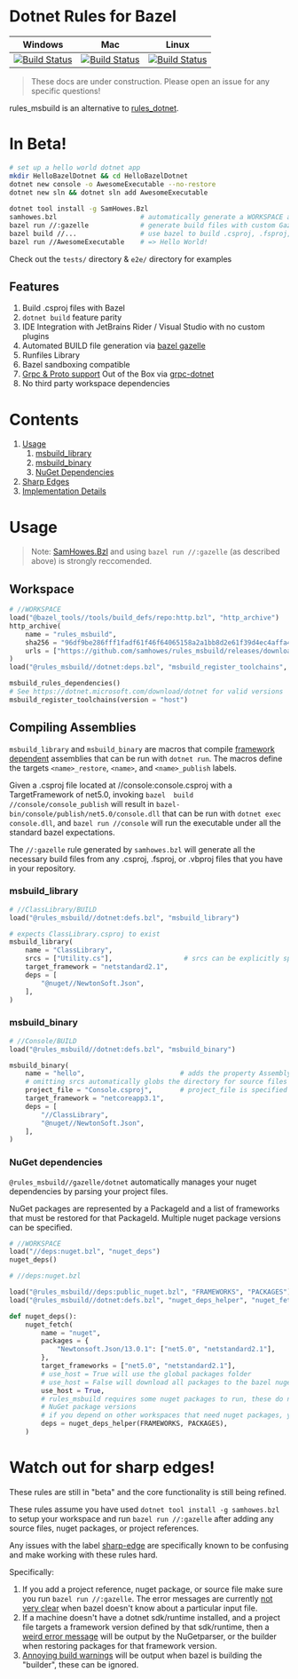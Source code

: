 # Dotnet Rules for Bazel

| Windows                                                                                                                                                                                                                                                        | Mac                                                                                                                                                                                                                                                    | Linux                                                                                                                                                                                                                                                      |
| -------------------------------------------------------------------------------------------------------------------------------------------------------------------------------------------------------------------------------------------------------------- | ------------------------------------------------------------------------------------------------------------------------------------------------------------------------------------------------------------------------------------------------------ | ---------------------------------------------------------------------------------------------------------------------------------------------------------------------------------------------------------------------------------------------------------- |
| [![Build Status](https://dev.azure.com/samhowes/rules_msbuild/_apis/build/status/samhowes.rules_msbuild?branchName=master&jobName=windows)](https://dev.azure.com/samhowes/rules_msbuild/_build/latest?definitionId=6&branchName=master&jobName=windows) | [![Build Status](https://dev.azure.com/samhowes/rules_msbuild/_apis/build/status/samhowes.rules_msbuild?branchName=master&jobName=mac)](https://dev.azure.com/samhowes/rules_msbuild/_build/latest?definitionId=6&branchName=master&jobName=mac) | [![Build Status](https://dev.azure.com/samhowes/rules_msbuild/_apis/build/status/samhowes.rules_msbuild?branchName=master&jobName=linux)](https://dev.azure.com/samhowes/rules_msbuild/_build/latest?definitionId=6&branchName=master&jobName=linux) |

<!--
Links
 -->
> These docs are under construction. Please open an issue for any specific questions!

rules_msbuild is an alternative to [rules_dotnet](https://github.com/bazelbuild/rules_dotnet).

# In Beta!
```bash
# set up a hello world dotnet app
mkdir HelloBazelDotnet && cd HelloBazelDotnet 
dotnet new console -o AwesomeExecutable --no-restore
dotnet new sln && dotnet sln add AwesomeExecutable
 
dotnet tool install -g SamHowes.Bzl
samhowes.bzl                     # automatically generate a WORKSPACE and ide integration files
bazel run //:gazelle             # generate build files with custom Gazelle language
bazel build //...                # use bazel to build .csproj, .fsproj, or .vbproj files
bazel run //AwesomeExecutable    # => Hello World!
```

Check out the `tests/` directory & `e2e/` directory for examples

## Features
1. Build .csproj files with Bazel
1. `dotnet build` feature parity
1. IDE Integration with JetBrains Rider / Visual Studio with no custom plugins
1. Automated BUILD file generation via [bazel gazelle](https://github.com/bazelbuild/bazel-gazelle)
1. Runfiles Library
1. Bazel sandboxing compatible
1. [Grpc & Proto support](./tests/examples/Grpc) Out of the Box via [grpc-dotnet](https://github.com/grpc/grpc-dotnet)
1. No third party workspace dependencies

# Contents
1. [Usage](#usage)
    1. [msbuild_library](#msbuild_library)
    1. [msbuild_binary](#msbuild_binary)
    1. [NuGet Dependencies](#nuget-dependencies)
1. [Sharp Edges](#watch-out-for-sharp-edges)
1. [Implementation Details](./docs/ImplementationDetails.md)


# Usage

> Note: [SamHowes.Bzl](https://www.nuget.org/packages/SamHowes.Bzl/) and using `bazel run //:gazelle` (as described above) is strongly reccomended. 
## Workspace
```python
# //WORKSPACE
load("@bazel_tools//tools/build_defs/repo:http.bzl", "http_archive")
http_archive(
    name = "rules_msbuild",
    sha256 = "96df9be286fff1fadf61f46f64065158a2a1bb8d2e61f39d4ec4affa443012a9",
    urls = ["https://github.com/samhowes/rules_msbuild/releases/download/0.0.8/rules_msbuild-0.0.8.tar.gz"],
)
load("@rules_msbuild//dotnet:deps.bzl", "msbuild_register_toolchains", "msbuild_rules_dependencies")

msbuild_rules_dependencies()
# See https://dotnet.microsoft.com/download/dotnet for valid versions
msbuild_register_toolchains(version = "host")
```
## Compiling Assemblies
`msbuild_library` and `msbuild_binary` are macros that compile [framework dependent](https://andrewlock.net/should-i-use-self-contained-or-framework-dependent-publishing-in-docker-images/) assemblies that can be run with `dotnet run`. The macros define the targets `<name>_restore`, `<name>`, and `<name>_publish` 
labels. 

Given a .csproj file located at //console:console.csproj with a TargetFramework of net5.0, invoking 
`bazel  build //console/console_publish` will result in `bazel-bin/console/publish/net5.0/console.dll`
that can be run with `dotnet exec console.dll`, and `bazel run //console` will run the executable 
under all the standard bazel expectations.

The `//:gazelle` rule generated by `samhowes.bzl` will generate all the necessary build files from 
any .csproj, .fsproj, or .vbproj files that you have in your repository.  

### msbuild_library
```python
# //ClassLibrary/BUILD
load("@rules_msbuild//dotnet:defs.bzl", "msbuild_library")

# expects ClassLibrary.csproj to exist
msbuild_library(
    name = "ClassLibrary",
    srcs = ["Utility.cs"],                  # srcs can be explicitly specified
    target_framework = "netstandard2.1",
    deps = [
        "@nuget//NewtonSoft.Json",
    ],
)
```
### msbuild_binary
```python
# //Console/BUILD
load("@rules_msbuild//dotnet:defs.bzl", "msbuild_binary")

msbuild_binary(
    name = "hello",                        # adds the property AssemblyName="hello"
    # omitting srcs automatically globs the directory for source files
    project_file = "Console.csproj",       # project_file is specified when AssemblyName is different
    target_framework = "netcoreapp3.1",
    deps = [
        "//ClassLibrary",
        "@nuget//NewtonSoft.Json",
    ],
)
```

### NuGet dependencies

`@rules_msbuild//gazelle/dotnet` automatically manages your nuget dependencies by parsing your 
project files. 

NuGet packages are represented by a PackageId and a list of frameworks that must be
restored for that PackageId. Multiple nuget package versions can be specified.

```python
# //WORKSPACE
load("//deps:nuget.bzl", "nuget_deps")
nuget_deps()
```

```python
# //deps:nuget.bzl

load("@rules_msbuild//deps:public_nuget.bzl", "FRAMEWORKS", "PACKAGES")
load("@rules_msbuild//dotnet:defs.bzl", "nuget_deps_helper", "nuget_fetch")

def nuget_deps():
    nuget_fetch(
        name = "nuget",
        packages = {
            "Newtonsoft.Json/13.0.1": ["net5.0", "netstandard2.1"],
        },
        target_frameworks = ["net5.0", "netstandard2.1"],
        # use_host = True will use the global packages folder
        # use_host = False will download all packages to the bazel nuget workspace folder in isolation
        use_host = True,
        # rules_msbuild requires some nuget packages to run, these do not affect your workspaces
        # NuGet package versions
        # if you depend on other workspaces that need nuget packages, you can add them here
        deps = nuget_deps_helper(FRAMEWORKS, PACKAGES),
    )
```

# Watch out for sharp edges!
These rules are still in "beta" and the core functionality is still being refined. 

These rules assume you have used `dotnet tool install -g samhowes.bzl` to setup your workspace  and
 run `bazel run //:gazelle` after adding any source files, nuget packages, or project references.
 
Any issues with the label [sharp-edge](https://github.com/samhowes/rules_msbuild/issues?q=is%3Aissue+is%3Aopen+label%3Asharp-edge) are specifically known to be confusing and  make working with these rules 
hard.

Specifically:
1. If you add a project reference, nuget package, or source file make sure you run 
    `bazel run //:gazelle`. The error messages are currently [not very clear](https://github.com/samhowes/rules_msbuild/issues/159) when bazel doesn't know about a particular input file.
1. If a machine doesn't have a dotnet sdk/runtime installed, and a project file targets a framework 
    version defined by that sdk/runtime, then a [weird error message](https://github.com/samhowes/rules_msbuild/issues?q=is%3Aissue+is%3Aopen+label%3Asharp-edge) will be output by the NuGetparser, or the 
    builder when restoring packages for that framework version.
1. [Annoying build warnings](https://github.com/samhowes/rules_msbuild/issues/148) will be output when bazel is building the "builder", these can be 
    ignored.